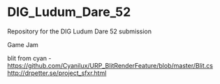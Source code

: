 # DIG_Ludum_Dare_52
Repository for the DIG Ludum Dare 52 submission

Game Jam

blit from cyan - https://github.com/Cyanilux/URP_BlitRenderFeature/blob/master/Blit.cs
http://drpetter.se/project_sfxr.html